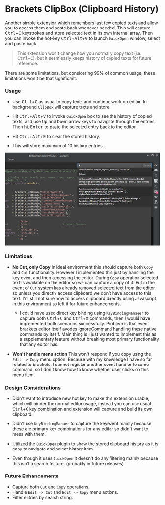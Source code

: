 Brackets ClipBox (Clipboard History)
=======================

Another simple extension which remembers last few copied texts and allow you to access them and paste back whenever needed. This will capture <kbd>Ctrl</kbd>+<kbd>C</kbd> keystrokes and store selected text in its own internal array. Then you can invoke the hot-key <kbd>Ctrl</kbd>+<kbd>Alt</kbd>+<kbd>V</kbd> to launch `QuickOpen` window, select and paste back.

> This extension won't change how you normally copy text (i.e. <kbd>Ctrl</kbd>+<kbd>C</kbd>), but it seamlessly keeps history of copied texts for future reference.

There are some limitations, but considering 99% of common usage, these limitations won't be that significant.

### Usage

* Use <kbd>Ctrl</kbd>+<kbd>C</kbd> as usual to copy texts and continue work on editor. In background `ClipBox` will capture texts and store.

* Hit <kbd>Ctrl</kbd>+<kbd>Alt</kbd>+<kbd>V</kbd> to invoke `QuickOpen` box to see the history of copied texts, and use <kbd>Up</kbd> and <kbd>Down</kbd> arrow keys to navigate through the entries. Then hit <kbd>Enter</kbd> to paste the selected entry back to the editor.

* Hit <kbd>Ctrl</kbd>+<kbd>Alt</kbd>+<kbd>E</kbd> to clear the stored history.

* This will store maximum of 10 history entries.

![QuickOpen screenshot](screenshot.png)

### Limitations

* **No Cut, only Copy** In ideal environment this should capture both `Copy` and `Cut` functionality. However I implemented this just by handling the key event and then accessing the editor. During `Copy` operation selected text is available on the editor so we can capture a copy of it. But in the event of `Cut` system has already removed selected text from the editor so unless you directly access clipboard we don't have access to this text. I'm still not sure how to access clipboard directly using Javascript in this environment so left it for future enhancements.

	* I could have used direct key binding using `KeyBindingManager` to capture both <kbd>Ctrl</kbd>+<kbd>C</kbd> and <kbd>Ctrl</kbd>+<kbd>X</kbd> commands, then I would have implemented both scenarios successfully. Problem is that event brackets editor itself avodes [ignoreCommand](https://github.com/adobe/brackets/blob/master/src/editor/EditorCommandHandlers.js#L1106) handling these native commands by itself. Main thing is I just wanted to implement this as a supplementary feature without breaking most primary functionality that any editor has.
	
	
* **Won't handle menu action** This won't respond if you copy using the `Edit -> Copy` menu option. Because with my knowledge I have so far related to brackets, I cannot register another event handler to same command, so I don't know how to know whether user clicks on this menu item.   

### Design Considerations

* Didn't want to introduce new hot key to make this extension usable, which will hinder the normal editor usage, instead you can use usual <kbd>Ctrl</kbd>+<kbd>C</kbd> key combination and extension will capture and build its own clipboard.

* Didn't use `KeyBindingManaer` to capture the keyevent mainly because these are primary key combinations for any editor so didn't want to mess with them.

* Utilized the `QuickOpen` plugin to show the stored clipboard history as it is easy to navigate and select history item.

* Even though it uses `QuickOpen` it doesn't do any filtering mainly because this isn't a search feature. (probably in future releases)

### Future Enhancements

* Capture both `Cut` and `Copy` operations. 
* Handle `Edit -> Cut` and `Edit -> Copy` menu actions.
* Filter entries by search string.